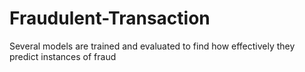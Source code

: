 # Fraudulent-Transaction
Several models are trained and evaluated to find how effectively they predict instances of fraud
